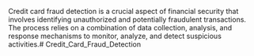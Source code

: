 Credit card fraud detection is a crucial aspect of financial security that involves identifying unauthorized and potentially fraudulent transactions. The process relies on a combination of data collection, analysis, and response mechanisms to monitor, analyze, and detect suspicious activities.# Credit_Card_Fraud_Detection
